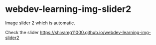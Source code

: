 # webdev-learning-img-slider2
Image slider 2 which is automatic.


Check the slider https://shivamg11000.github.io/webdev-learning-img-slider2
